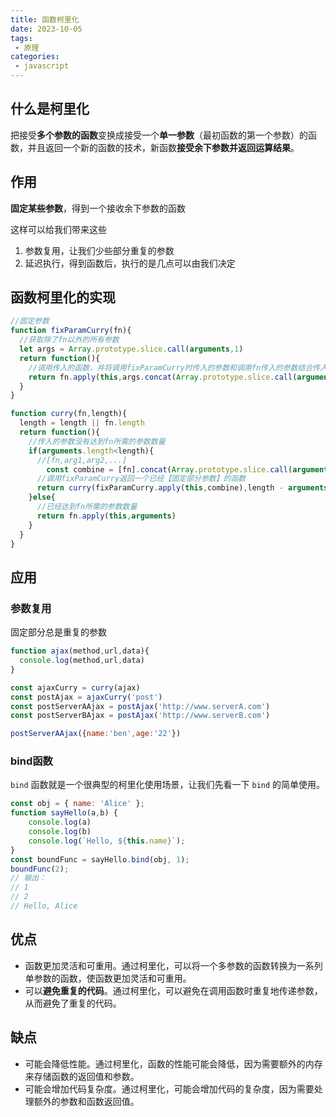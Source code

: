 ```yaml
---
title: 函数柯里化
date: 2023-10-05
tags:
 - 原理
categories:
 - javascript
---
```


## 什么是柯里化

把接受**多个参数的函数**变换成接受一个**单一参数**（最初函数的第一个参数）的函数，并且返回一个新的函数的技术，新函数**接受余下参数并返回运算结果**。

## 作用

**固定某些参数**，得到一个接收余下参数的函数

这样可以给我们带来这些

1. 参数复用，让我们少些部分重复的参数
2. 延迟执行，得到函数后，执行的是几点可以由我们决定

## 函数柯里化的实现

```js
//固定参数
function fixParamCurry(fn){
  //获取除了fn以外的所有参数
  let args = Array.prototype.slice.call(arguments,1)
  return function(){
    //调用传入的函数，并将调用fixParamCurry时传入的参数和调用fn传入的参数结合传入fn函数
    return fn.apply(this,args.concat(Array.prototype.slice.call(arguments,0)))
  }
}

function curry(fn,length){
  length = length || fn.length
  return function(){
    //传入的参数没有达到fn所需的参数数量
    if(arguments.length<length){
      //[fn,arg1,arg2,...]
  		const combine = [fn].concat(Array.prototype.slice.call(arguments,0))
      //调用fixParamCurry返回一个已经【固定部分参数】的函数
      return curry(fixParamCurry.apply(this,combine),length - arguments.length)
    }else{
      //已经达到fn所需的参数数量
      return fn.apply(this,arguments)
    }
  }
}

```



## 应用

### 参数复用

固定部分总是重复的参数

```js
function ajax(method,url,data){
  console.log(method,url,data)
}

const ajaxCurry = curry(ajax)
const postAjax = ajaxCurry('post')
const postServerAAjax = postAjax('http://www.serverA.com')
const postServerBAjax = postAjax('http://www.serverB.com')

postServerAAjax({name:'ben',age:'22'})
```

### bind函数

`bind` 函数就是一个很典型的柯里化使用场景，让我们先看一下 `bind` 的简单使用。

```js
const obj = { name: 'Alice' };
function sayHello(a,b) {  
    console.log(a)
    console.log(b)
    console.log(`Hello, ${this.name}`);
}
const boundFunc = sayHello.bind(obj, 1);
boundFunc(2); 
// 输出：
// 1
// 2
// Hello, Alice

```



## 优点

- 函数更加灵活和可重用。通过柯里化，可以将一个多参数的函数转换为一系列单参数的函数，使函数更加灵活和可重用。
- 可以**避免重复的代码**。通过柯里化，可以避免在调用函数时重复地传递参数，从而避免了重复的代码。

## 缺点

- 可能会降低性能。通过柯里化，函数的性能可能会降低，因为需要额外的内存来存储函数的返回值和参数。
- 可能会增加代码复杂度。通过柯里化，可能会增加代码的复杂度，因为需要处理额外的参数和函数返回值。